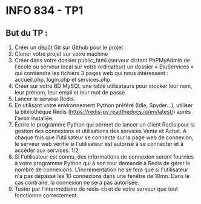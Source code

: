 # INFO 834 - TP1

## But du TP :

1. Créer un dépôt Git sur Github pour le projet
2. Cloner votre projet sur votre machine
3. Créer dans votre dossier public_html (serveur distant PhPMyAdmin de l'école ou serveur local
sur votre ordinateur) un dossier « EtuServices » qui contiendra les fichiers 3 pages web qui nous
intéressent : accueil.php, login.php et services.php.
4. Créer sur votre BD MySQL une table utilisateurs pour stocker leur nom, leur prénom, leur
email et leur mot de passe.
5. Lancer le serveur Redis.
6. En utilisant votre environnement Python préféré (Idle, Spyder...), utiliser la bibliothèque Redis
(https://redis-py.readthedocs.io/en/latest/) après l'avoir installée.
7. Écrire le programme Python qui permet de lancer un client Redis pour la gestion des
connexions et utilisations des services Vente et Achat. A chaque fois que l’utilisateur se connecte
sur la page web de connexion, le serveur web vérifie si l'utilisateur est autorisé à se connecter et à
accéder aux services.
1/2
8. Si l'utilisateur est connu, des informations de connexion seront fournies à votre programme
Python qui à son tour demande à Redis de gérer le nombre de connexions. L'incrémentation ne se
fera que si l'utilisateur n'a pas dépassé les 10 connexions dans une fenêtre de 10mn. Dans le cas
contraire, la connexion ne sera pas autorisée.
9. Tester par l’intermédiaire de redis-cli et de votre serveur que tout fonctionne correctement.

## 